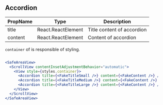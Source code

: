 ## Accordion

| PropName | Type | Description |
| ------ | ------ | ------ |
| title | React.ReactElement | Title content of accordion |
| content | React.ReactElement | Content of accordion |

`container` of <Accordion /> is responsible of styling.

```jsx

<SafeAreaView>
  <ScrollView contentInsetAdjustmentBehavior="automatic">
    <View style={styles.container}>
      <Accordion title={<FakeTitleSmall />} content={<FakeContent />} />
      <Accordion title={<FakeTitleMedium />} content={<FakeContent />} />
      <Accordion title={<FakeTitleLarge />} content={<FakeContent />} />
    </View>
  </ScrollView>
</SafeAreaView>

```
